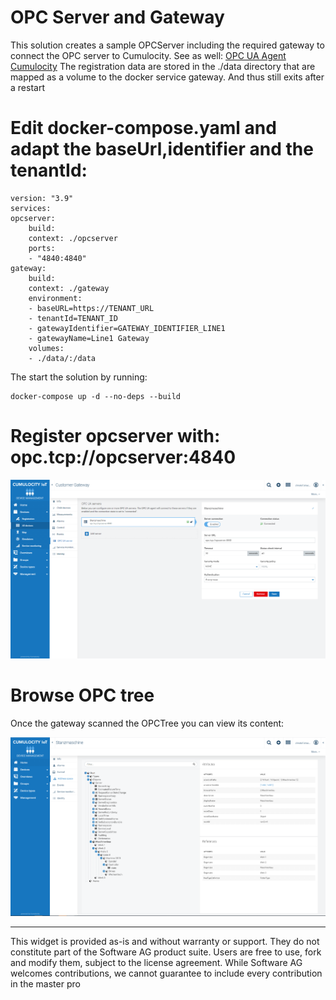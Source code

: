 # OPC Server and Gateway

This solution creates a sample OPCServer including the required gateway to connect the OPC server to Cumulocity.
See as well: [OPC UA Agent Cumulocity](https://cumulocity.com/guides/10.7.0-beta/protocol-integration/opcua)
The registration data are stored in the ./data directory that are mapped as a volume to the docker service gateway. And thus still exits after a restart

# Edit docker-compose.yaml and adapt the baseUrl,identifier and the tenantId:
    version: "3.9"
    services:
    opcserver:
        build:
        context: ./opcserver
        ports:
        - "4840:4840"
    gateway:
        build:
        context: ./gateway
        environment:
        - baseURL=https://TENANT_URL
        - tenantId=TENANT_ID
        - gatewayIdentifier=GATEWAY_IDENTIFIER_LINE1
        - gatewayName=Line1 Gateway
        volumes:
        - ./data/:/data

The start the solution by running:

    docker-compose up -d --no-deps --build

# Register opcserver with: opc.tcp://opcserver:4840

![Register OPC server](./doc/Register.png)

# Browse OPC tree

Once the gateway scanned the OPCTree you can view its content:

![Browse OPC tree](./doc/OPC_Tree.png)

_____________________
This widget is provided as-is and without warranty or support. They do not constitute part of the Software AG product suite. Users are free to use, fork and modify them, subject to the license agreement. While Software AG welcomes contributions, we cannot guarantee to include every contribution in the master pro
